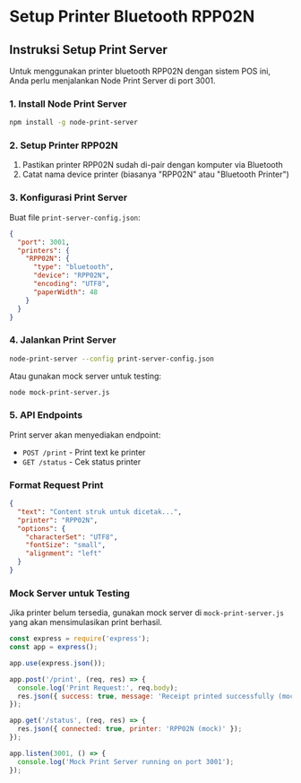 # Setup Printer Bluetooth RPP02N

## Instruksi Setup Print Server

Untuk menggunakan printer bluetooth RPP02N dengan sistem POS ini, Anda perlu menjalankan Node Print Server di port 3001.

### 1. Install Node Print Server

```bash
npm install -g node-print-server
```

### 2. Setup Printer RPP02N

1. Pastikan printer RPP02N sudah di-pair dengan komputer via Bluetooth
2. Catat nama device printer (biasanya "RPP02N" atau "Bluetooth Printer")

### 3. Konfigurasi Print Server

Buat file `print-server-config.json`:

```json
{
  "port": 3001,
  "printers": {
    "RPP02N": {
      "type": "bluetooth",
      "device": "RPP02N",
      "encoding": "UTF8",
      "paperWidth": 48
    }
  }
}
```

### 4. Jalankan Print Server

```bash
node-print-server --config print-server-config.json
```

Atau gunakan mock server untuk testing:

```bash
node mock-print-server.js
```

### 5. API Endpoints

Print server akan menyediakan endpoint:

- `POST /print` - Print text ke printer
- `GET /status` - Cek status printer

### Format Request Print

```json
{
  "text": "Content struk untuk dicetak...",
  "printer": "RPP02N",
  "options": {
    "characterSet": "UTF8",
    "fontSize": "small",
    "alignment": "left"
  }
}
```

### Mock Server untuk Testing

Jika printer belum tersedia, gunakan mock server di `mock-print-server.js` yang akan mensimulasikan print berhasil.

```javascript
const express = require('express');
const app = express();

app.use(express.json());

app.post('/print', (req, res) => {
  console.log('Print Request:', req.body);
  res.json({ success: true, message: 'Receipt printed successfully (mock)' });
});

app.get('/status', (req, res) => {
  res.json({ connected: true, printer: 'RPP02N (mock)' });
});

app.listen(3001, () => {
  console.log('Mock Print Server running on port 3001');
});
```